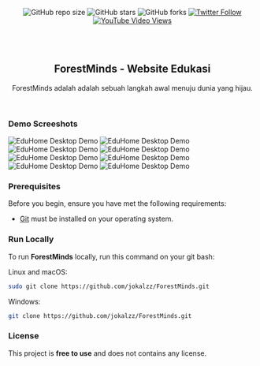 <div align="center">
  
  ![GitHub repo size](https://img.shields.io/github/repo-size/codewithsadee/eduhome)
  ![GitHub stars](https://img.shields.io/github/stars/codewithsadee/eduhome?style=social)
  ![GitHub forks](https://img.shields.io/github/forks/codewithsadee/eduhome?style=social)
[![Twitter Follow](https://img.shields.io/twitter/follow/codewithsadee_?style=social)](https://twitter.com/intent/follow?screen_name=codewithsadee_)
  [![YouTube Video Views](https://img.shields.io/youtube/views/dMZujoGxjRo?style=social)](https://youtu.be/dMZujoGxjRo)

  <br />
  <br />

  <h2 align="center">ForestMinds - Website Edukasi</h2>

  ForestMinds adalah adalah sebuah langkah awal menuju dunia yang hijau.

</div>

<br />

### Demo Screeshots

![EduHome Desktop Demo](./readme-images/index.png "Desktop Demo")
![EduHome Desktop Demo](./readme-images/Login_Page.png "Desktop Demo")
![EduHome Desktop Demo](./readme-images/register.png "Desktop Demo")
![EduHome Desktop Demo](./readme-images/beranda.png "Desktop Demo")
![EduHome Desktop Demo](./readme-images/edukasi.png "Desktop Demo")
![EduHome Desktop Demo](./readme-images/course.png "Desktop Demo")
![EduHome Desktop Demo](./readme-images/tentangkami.png "Desktop Demo")
![EduHome Desktop Demo](./readme-images/kontak.png "Desktop Demo")
### Prerequisites

Before you begin, ensure you have met the following requirements:

* [Git](https://git-scm.com/downloads "Download Git") must be installed on your operating system.

### Run Locally

To run **ForestMinds** locally, run this command on your git bash:

Linux and macOS:

```bash
sudo git clone https://github.com/jokalzz/ForestMinds.git
```

Windows:

```bash
git clone https://github.com/jokalzz/ForestMinds.git
```

### License

This project is **free to use** and does not contains any license.
